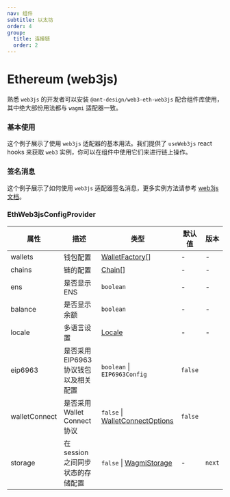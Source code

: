 ```yaml
---
nav: 组件
subtitle: 以太坊
order: 4
group:
  title: 连接链
  order: 2
---
```


# Ethereum (web3js)

熟悉 `web3js` 的开发者可以安装 `@ant-design/web3-eth-web3js` 配合组件库使用，其中绝大部份用法都与 `wagmi` 适配器一致。

<NormalInstallDependencies packageNames="@ant-design/web3 @ant-design/web3-eth-web3js web3" save="true"></NormalInstallDependencies>

### 基本使用

这个例子展示了使用 `web3js` 适配器的基本用法。我们提供了 `useWeb3js` react hooks 来获取 `web3` 实例，你可以在组件中使用它们来进行链上操作。

<code src="./demos/basic.tsx"></code>

### 签名消息

这个例子展示了如何使用 `web3js` 适配器签名消息，更多实例方法请参考 [web3js 文档](https://docs.web3js.org/)。

<code src="./demos/sign-message.tsx"></code>

### EthWeb3jsConfigProvider

| 属性 | 描述 | 类型 | 默认值 | 版本 |
| --- | --- | --- | --- | --- |
| wallets | 钱包配置 | [WalletFactory](#walletfactory)\[\] | - | - |
| chains | 链的配置 | [Chain](./types#chain)\[\] | - | - |
| ens | 是否显示 ENS | `boolean` | - | - |
| balance | 是否显示余额 | `boolean` | - | - |
| locale | 多语言设置 | [Locale](https://github.com/ant-design/ant-design-web3/blob/main/packages/common/src/locale/zh_CN.ts) | - | - |
| eip6963 | 是否采用 EIP6963 协议钱包以及相关配置 | `boolean` \| `EIP6963Config` | `false` |  |
| walletConnect | 是否采用 Wallet Connect 协议 | `false` \| [WalletConnectOptions](https://wagmi.sh/core/api/connectors/walletConnect#parameters) | `false` |  |
| storage | 在 session 之间同步状态的存储配置 | `false` \| [WagmiStorage](https://wagmi.sh/core/api/createStorage) | - | `next` |
